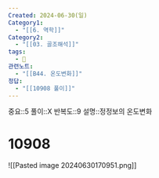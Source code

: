 ```yaml
---
Created: 2024-06-30(일)
Category1:
  - "[[6. 역학]]"
Category2:
  - "[[03. 골조해석]]"
tags:
  - 🧮
관련노트:
  - "[[B44. 온도변화]]"
정답:
  - "[[10908 풀이]]"
---
```

중요::5
풀이::X
반복도::9
설명::정정보의 온도변화
#  10908
![[Pasted image 20240630170951.png]]
